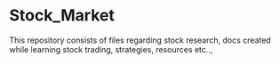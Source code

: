 # Stock_Market
This repository consists of files regarding stock research, docs created while learning stock trading, strategies, resources etc..,
